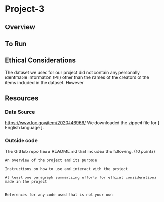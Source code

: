 # Project-3

## Overview


## To Run

## Ethical Considerations
The dataset we used for our project did not contain any personally identifiable information (PII) other than the names of the creators of the items included in the dataset. However

## Resources
### Data Source
https://www.loc.gov/item/2020446966/ 
We downloaded the zipped file for [ English language ].

### Outside code




The GitHub repo has a README.md that includes the following: (10 points)

    An overview of the project and its purpose

    Instructions on how to use and interact with the project

    At least one paragraph summarizing efforts for ethical considerations made in the project


    References for any code used that is not your own

